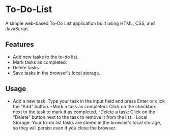 # To-Do-List

A simple web-based To-Do List application built using HTML, CSS, and JavaScript.

## Features

- Add new tasks to the to-do list.
- Mark tasks as completed.
- Delete tasks.
- Save tasks in the browser's local storage.

## Usage
- Add a new task:
Type your task in the input field and press Enter or click the "Add" button.
-Mark a task as completed:
Click on the checkbox next to the task to mark it as completed.
-Delete a task:
Click on the "Delete" button next to the task to remove it from the list.
-Local Storage:
Your to-do list tasks are stored in the browser's local storage, so they will persist even if you close the browser.
